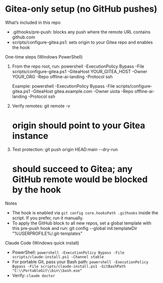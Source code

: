 Gitea-only setup (no GitHub pushes)
===================================

What’s included in this repo
- .githooks/pre-push: blocks any push where the remote URL contains github.com
- scripts/configure-gitea.ps1: sets origin to your Gitea repo and enables the hook

One-time steps (Windows PowerShell)
1) From the repo root, run:
   powershell -ExecutionPolicy Bypass -File scripts/configure-gitea.ps1 -GiteaHost YOUR_GITEA_HOST -Owner YOUR_ORG -Repo offline-ai-landing -Protocol ssh

   Example:
   powershell -ExecutionPolicy Bypass -File scripts/configure-gitea.ps1 -GiteaHost gitea.example.com -Owner uiota -Repo offline-ai-landing -Protocol ssh

2) Verify remotes:
   git remote -v
   # origin should point to your Gitea instance

3) Test protection:
   git push origin HEAD:main --dry-run
   # should succeed to Gitea; any GitHub remote would be blocked by the hook

Notes
- The hook is enabled via `git config core.hooksPath .githooks` inside the script. If you prefer, run it manually.
- To apply the GitHub block to all new repos, set a global template with this pre-push hook and run:
  git config --global init.templateDir "%USERPROFILE%/.git-templates"

Claude Code (Windows quick install)
- PowerShell: `powershell -ExecutionPolicy Bypass -File scripts/claude-install.ps1 -Channel stable`
- For portable Git, pass your Bash path:
  `powershell -ExecutionPolicy Bypass -File scripts/claude-install.ps1 -GitBashPath "C:\\PortableGit\\bin\\bash.exe"`
- Verify: `claude doctor`
